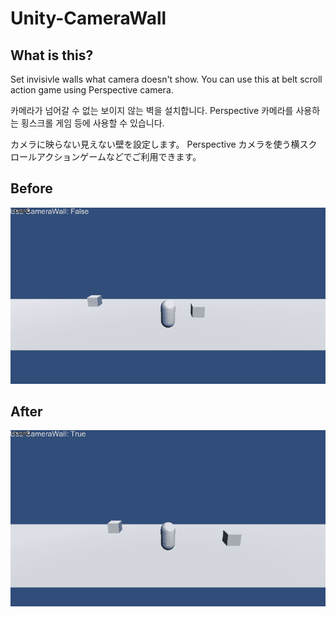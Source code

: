 # Unity-CameraWall

## What is this?

Set invisivle walls what camera doesn't show.
You can use this at belt scroll action game using Perspective camera.

카메라가 넘어갈 수 없는 보이지 않는 벽을 설치합니다.
Perspective 카메라를 사용하는 횡스크롤 게임 등에 사용할 수 있습니다.

カメラに映らない見えない壁を設定します。
Perspective カメラを使う横スクロールアクションゲームなどでご利用できます。

## Before

![image](CameraWallOff.gif)

## After

![image](CameraWallOn.gif)
